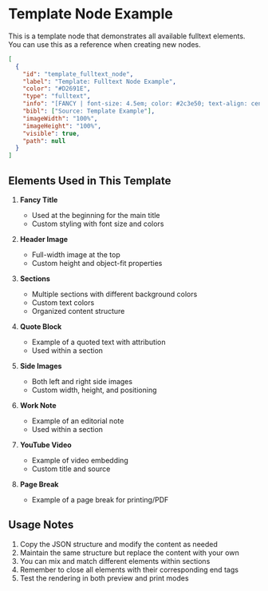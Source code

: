# Template Node Example

This is a template node that demonstrates all available fulltext elements. You can use this as a reference when creating new nodes.

```json
[
  {
    "id": "template_fulltext_node",
    "label": "Template: Fulltext Node Example",
    "color": "#D2691E",
    "type": "fulltext",
    "info": "[FANCY | font-size: 4.5em; color: #2c3e50; text-align: center]\nTemplate Node Title\n[END FANCY]\n\n![Header|height: 200px; object-fit: 'cover'; object-position: 'center'](https://vegvisr.imgix.net/HEADERIMG.png)\n\n[SECTION | background-color:'#FFFBE6'; color:'#000']\n## Introduction\n\nThis is an example of a section with custom background color and text color. Sections are great for organizing content into visually distinct blocks.\n\n[QUOTE | Cited='Author Name']\nThis is an example of a quote block. Use it to highlight important statements or citations.\n[END QUOTE]\n\n![Leftside-1|width: 200px; height: 200px; object-fit: 'cover'; object-position: 'center'](https://vegvisr.imgix.net/SIDEIMG.png)\n\nMain content goes here. You can include regular markdown formatting like **bold**, *italic*, and `code`.\n[END SECTION]\n\n[SECTION | background-color:'#E7F7F7'; color:'#111']\n## Key Features\n\nThis section demonstrates different content elements:\n\n1. **Lists** - Like this numbered list\n2. **Formatting** - Various text styles\n3. **Images** - Different image placements\n\n![Rightside-1|width: 200px; height: 200px; object-fit: 'cover'; object-position: 'center'](https://vegvisr.imgix.net/SIDEIMG.png)\n\n[WNOTE | Cited='Editor']\nThis is a work note. Use it to highlight important information or editorial comments.\n[END WNOTE]\n[END SECTION]\n\n[SECTION | background-color:'#F0F0F0'; color:'#000']\n## Media Integration\n\n### YouTube Video Example\n\n![YOUTUBE src=https://www.youtube.com/embed/VIDEO_ID]Video Title[END YOUTUBE]\n\nThis section shows how to integrate different types of media.\n[END SECTION]\n\n[SECTION | background-color:'#FDF3E7'; color:'#222']\n## Conclusion\n\nThis is the final section. You can use page breaks to separate content when printing or generating PDFs.\n\n[pb]\n\n## Next Section\n\nContent continues after the page break...\n[END SECTION]",
    "bibl": ["Source: Template Example"],
    "imageWidth": "100%",
    "imageHeight": "100%",
    "visible": true,
    "path": null
  }
]
```

## Elements Used in This Template

1. **Fancy Title**

   - Used at the beginning for the main title
   - Custom styling with font size and colors

2. **Header Image**

   - Full-width image at the top
   - Custom height and object-fit properties

3. **Sections**

   - Multiple sections with different background colors
   - Custom text colors
   - Organized content structure

4. **Quote Block**

   - Example of a quoted text with attribution
   - Used within a section

5. **Side Images**

   - Both left and right side images
   - Custom width, height, and positioning

6. **Work Note**

   - Example of an editorial note
   - Used within a section

7. **YouTube Video**

   - Example of video embedding
   - Custom title and source

8. **Page Break**
   - Example of a page break for printing/PDF

## Usage Notes

1. Copy the JSON structure and modify the content as needed
2. Maintain the same structure but replace the content with your own
3. You can mix and match different elements within sections
4. Remember to close all elements with their corresponding end tags
5. Test the rendering in both preview and print modes
